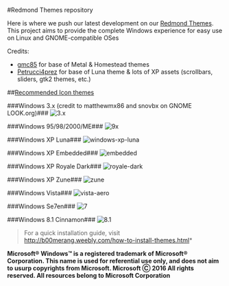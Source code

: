 #Redmond Themes repository

Here is where we push our latest development on our [Redmond Themes](http://b00merang.weebly.com/redmond-collection.html). This project aims to provide the complete Windows experience for easy use on Linux and GNOME-compatible OSes

Credits: 
- [gmc85](https://www.gnome-look.org/member/334314/) for base of Metal & Homestead themes
- [Petrucci4prez](https://github.com/petrucci4prez/) for base of Luna theme & lots of XP assets (scrollbars, sliders, gtk2 themes, etc.)


##[Recommended Icon themes](http://b00merang.weebly.com/icon-themes.html)

###Windows 3.x (credit to matthewmx86 ​and snovbx on GNOME LOOK.org)###
![3.x](https://cloud.githubusercontent.com/assets/15310985/15758500/e45aed8a-28d8-11e6-933e-a52e7f24135e.png)

###Windows 95/98/2000/ME###
![9x](http://b00merang.weebly.com/uploads/1/6/8/1/16813022/screenshot-2016-10-14-17-06-00_orig.png)

###Windows XP Luna###
![windows-xp-luna](http://b00merang.weebly.com/uploads/1/6/8/1/16813022/virtualbox-ubuntu-28-11-2016-12-12-24_orig.png)

###Windows XP Embedded###
![embedded](http://b00merang.weebly.com/uploads/1/6/8/1/16813022/screenshot-2016-10-20-20-01-35_orig.png)

###Windows XP Royale Dark###
![royale-dark](https://cloud.githubusercontent.com/assets/15310985/19190540/22312646-8c6c-11e6-99e5-2b0b88d9e90c.png)

###Windows XP Zune###
![zune](http://b00merang.weebly.com/uploads/1/6/8/1/16813022/screenshot-2016-10-20-20-01-53_orig.png)

###Windows Vista###
![vista-aero](http://b00merang.weebly.com/uploads/1/6/8/1/16813022/screenshot-2016-10-13-17-07-53_orig.png)

###Windows Se7en###
![7](http://b00merang.weebly.com/uploads/1/6/8/1/16813022/screenshot-2016-09-26-11-44-04_orig.png)

###Windows 8.1 Cinnamon###
![8.1](http://b00merang.weebly.com/uploads/1/6/8/1/16813022/8608806_orig.png?294)

> For a quick installation guide, visit http://b00merang.weebly.com/how-to-install-themes.html*

**Microsoft® Windows™ is a registered trademark of Microsoft® Corporation. This name is used for referential use only, and does not aim to usurp copyrights from Microsoft. Microsoft Ⓒ 2016 All rights reserved. All resources belong to Microsoft Corporation**
